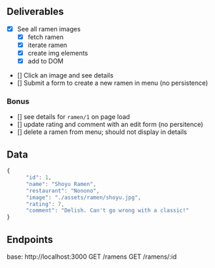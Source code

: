 ## Deliverables
- [x] See all ramen images
    - [x] fetch ramen
    - [x] iterate ramen
    - [x] create img elements
    - [x] add to DOM
- [] Click an image and see details
- [] Submit a form to create a new ramen in menu (no persistence)

### Bonus
- [] see details for `ramen/1` on page load
- [] update rating and comment with an edit form (no persitence)
- [] delete a ramen from menu; should not display in details

## Data
```javascript
{
      "id": 1,
      "name": "Shoyu Ramen",
      "restaurant": "Nonono",
      "image": "./assets/ramen/shoyu.jpg",
      "rating": 7,
      "comment": "Delish. Can't go wrong with a classic!"
}
```

## Endpoints
base:  http://localhost:3000
GET /ramens
GET /ramens/:id
